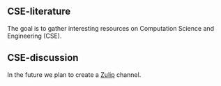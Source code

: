 ## CSE-literature
The goal is to gather interesting resources on Computation Science and Engineering (CSE).

## CSE-discussion
In the future we plan to create a [Zulip](https://zulip.com/) channel.
